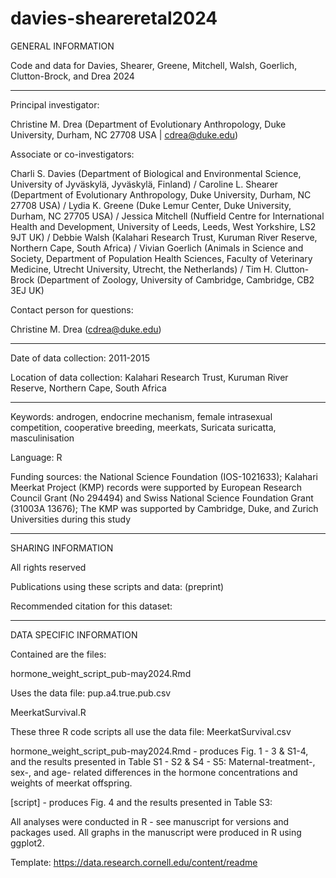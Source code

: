 # davies-sheareretal2024

GENERAL INFORMATION

Code and data for Davies, Shearer, Greene, Mitchell, Walsh, Goerlich, Clutton-Brock, and Drea 2024

<hr/> 

Principal investigator:

Christine M. Drea (Department of Evolutionary Anthropology, Duke University, Durham, NC 27708 USA | cdrea@duke.edu)

Associate or co-investigators: 

Charli S. Davies (Department of Biological and Environmental Science, University of Jyväskylä, Jyväskylä, Finland) / 
Caroline L. Shearer (Department of Evolutionary Anthropology, Duke University, Durham, NC 27708 USA) / 
Lydia K. Greene (Duke Lemur Center, Duke University, Durham, NC 27705 USA) / 
Jessica Mitchell (Nuffield Centre for International Health and Development, University of Leeds, Leeds, West Yorkshire, LS2 9JT UK) / Debbie Walsh (Kalahari Research Trust, Kuruman River Reserve, Northern Cape, South Africa) / Vivian Goerlich (Animals in Science and Society, Department of Population Health Sciences, Faculty of Veterinary Medicine, Utrecht University, Utrecht, the Netherlands) / 
Tim H. Clutton-Brock (Department of Zoology, University of Cambridge, Cambridge, CB2 3EJ UK)

Contact person for questions:

Christine M. Drea (cdrea@duke.edu)

<hr/> 

Date of data collection: 2011-2015


Location of data collection: Kalahari Research Trust, Kuruman River Reserve, Northern Cape, South Africa

<hr/> 

Keywords:  androgen, endocrine mechanism, female intrasexual competition, cooperative breeding, meerkats, Suricata suricatta, masculinisation

Language: R

Funding sources: the National Science Foundation (IOS-1021633); Kalahari Meerkat Project (KMP) records were supported by European Research Council Grant (No 294494) and Swiss National Science Foundation Grant (31003A 13676); The KMP was supported by Cambridge, Duke, and Zurich Universities during this study

<hr/> 

SHARING INFORMATION

All rights reserved

Publications using these scripts and data:  (preprint)

Recommended citation for this dataset: 

<hr/> 

DATA SPECIFIC INFORMATION

Contained are the files:

hormone_weight_script_pub-may2024.Rmd 

Uses the data file: pup.a4.true.pub.csv

MeerkatSurvival.R

These three R code scripts all use the data file: MeerkatSurvival.csv


hormone_weight_script_pub-may2024.Rmd  - produces Fig. 1 - 3 & S1-4, and the results presented in Table S1 - S2 & S4 - S5: Maternal-treatment-, sex-, and age- related differences in the hormone concentrations and weights of meerkat offspring.

[script] - produces Fig. 4 and the results presented in Table S3: 

All analyses were conducted in R - see manuscript for versions and packages used. All graphs in the manuscript were produced in R using ggplot2.

Template: https://data.research.cornell.edu/content/readme
